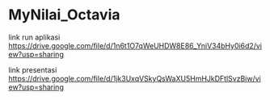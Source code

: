 # MyNilai_Octavia
link run aplikasi
https://drive.google.com/file/d/1n6t1O7qWeUHDW8E86_YniV34bHy0i6d2/view?usp=sharing

link presentasi
https://drive.google.com/file/d/1jk3UxqVSkyQsWaXU5HmHJkDFtlSvzBiw/view?usp=sharing
